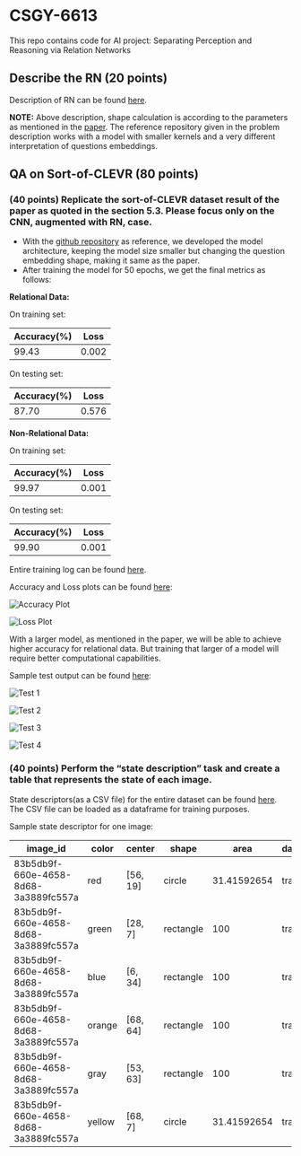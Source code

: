 # CSGY-6613
This repo contains code for AI project: Separating Perception and Reasoning via Relation Networks

## Describe the RN (20 points)

Description of RN can be found [here](https://github.com/atharva-bhagwat/CSGY-6613/blob/main/milestone1/milestone1.ipynb).

**NOTE:** Above description, shape calculation is according to the parameters as mentioned in the [paper](https://arxiv.org/pdf/1706.01427.pdf). The reference repository given in the problem description works with a model with smaller kernels and a very different interpretation of questions embeddings.

## QA on Sort-of-CLEVR (80 points)

### (40 points) Replicate the sort-of-CLEVR dataset result of the paper as quoted in the section 5.3. Please focus only on the CNN, augmented with RN, case.

- With the [github repository](https://github.com/kimhc6028/relational-networks) as reference, we developed the model architecture, keeping the model size smaller but changing the question embedding shape, making it same as the paper.
- After training the model for 50 epochs, we get the final metrics as follows:

**Relational Data:**

On training set:

| Accuracy(%) | Loss |
|---|---|
| 99.43 | 0.002 |

On testing set:

| Accuracy(%) | Loss |
|---|---|
| 87.70 | 0.576 |

**Non-Relational Data:**

On training set:

| Accuracy(%) | Loss |
|---|---|
| 99.97 | 0.001 |

On testing set:

| Accuracy(%) | Loss |
|---|---|
| 99.90 | 0.001 |

Entire training log can be found [here](https://github.com/atharva-bhagwat/CSGY-6613/blob/main/logs.txt).

Accuracy and Loss plots can be found [here](https://github.com/atharva-bhagwat/CSGY-6613/tree/main/output):

![Accuracy Plot](https://github.com/atharva-bhagwat/CSGY-6613/blob/main/output/acc.jpg)

![Loss Plot](https://github.com/atharva-bhagwat/CSGY-6613/blob/main/output/loss.jpg)


With a larger model, as mentioned in the paper, we will be able to achieve higher accuracy for relational data. But training that larger of a model will require better computational capabilities.

Sample test output can be found [here](https://github.com/atharva-bhagwat/CSGY-6613/tree/main/output):

![Test 1](https://github.com/atharva-bhagwat/CSGY-6613/blob/main/output/test_0.jpg)

![Test 2](https://github.com/atharva-bhagwat/CSGY-6613/blob/main/output/test_15.jpg)

![Test 3](https://github.com/atharva-bhagwat/CSGY-6613/blob/main/output/test_30.jpg)

![Test 4](https://github.com/atharva-bhagwat/CSGY-6613/blob/main/output/test_45.jpg)

### (40 points) Perform the “state description” task and create a table that represents the state of each image.

State descriptors(as a CSV file) for the entire dataset can be found [here](https://github.com/atharva-bhagwat/CSGY-6613/blob/main/sort_of_clevr/sort_of_clevr_descriptor.csv). The CSV file can be loaded as a dataframe for training purposes.

Sample state descriptor for one image:

| image_id | color | center | shape| area | dataset |
|---|---|---|---|---|---|
| 83b5db9f-660e-4658-8d68-3a3889fc557a | red | [56, 19] | circle | 31.41592654 | train |
| 83b5db9f-660e-4658-8d68-3a3889fc557a | green | [28, 7] | rectangle | 100 | train |
| 83b5db9f-660e-4658-8d68-3a3889fc557a | blue | [6, 34] | rectangle | 100 | train |
| 83b5db9f-660e-4658-8d68-3a3889fc557a | orange | [68, 64] | rectangle | 100 | train |
| 83b5db9f-660e-4658-8d68-3a3889fc557a | gray | [53, 63] | rectangle | 100 | train |
| 83b5db9f-660e-4658-8d68-3a3889fc557a | yellow | [68, 7] | circle | 31.41592654 | train |
